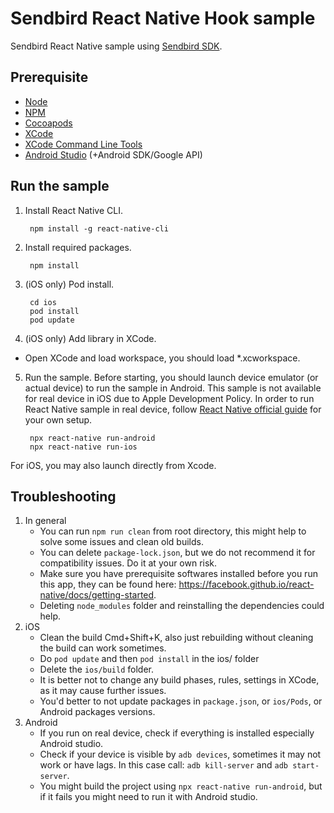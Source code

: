 # Sendbird React Native Hook sample

Sendbird React Native sample using [Sendbird SDK](https://github.com/sendbird/SendBird-SDK-JavaScript).

## Prerequisite

- [Node](https://nodejs.org/en/)
- [NPM](https://www.npmjs.com/)
- [Cocoapods](https://cocoapods.org/)
- [XCode](https://developer.apple.com/xcode)
- [XCode Command Line Tools](https://facebook.github.io/react-native/docs/getting-started.html#xcode)
- [Android Studio](https://developer.android.com/studio/) (+Android SDK/Google API)

## Run the sample

1. Install React Native CLI.

        npm install -g react-native-cli

2. Install required packages.

        npm install

3. (iOS only) Pod install.

        cd ios
        pod install
        pod update

4. (iOS only) Add library in XCode.

- Open XCode and load workspace, you should load *.xcworkspace.

5. Run the sample. Before starting, you should launch device emulator (or actual device) to run the sample in Android. This sample is not available for real device in iOS due to Apple Development Policy. In order to run React Native sample in real device, follow [React Native official guide](https://facebook.github.io/react-native/docs/running-on-device.html) for your own setup.

        npx react-native run-android
        npx react-native run-ios

For iOS, you may also launch directly from Xcode.
   
        
## Troubleshooting

1. In general
    - You can run `npm run clean` from root directory, this might help to solve some issues and clean old builds.
    - You can delete `package-lock.json`, but we do not recommend it for compatibility issues. Do it at your own risk.
    - Make sure you have prerequisite softwares installed before you run this app, they can be found here: https://facebook.github.io/react-native/docs/getting-started.
    - Deleting `node_modules` folder and reinstalling the dependencies could help.
2. iOS
    - Clean the build Cmd+Shift+K, also just rebuilding without cleaning the build can work sometimes.
    - Do `pod update` and then `pod install` in the ios/ folder
    - Delete the `ios/build` folder.
    - It is better not to change any build phases, rules, settings in XCode, as it may cause further issues.
    - You'd better to not update packages in `package.json`, or `ios/Pods`, or Android packages versions.
3. Android
    - If you run on real device, check if everything is installed especially Android studio.
    - Check if your device is visible by `adb devices`, sometimes it may not work or have lags. In this case call: `adb kill-server` and `adb start-server`.
    - You might build the project using `npx react-native run-android`, but if it fails you might need to run it with Android studio.